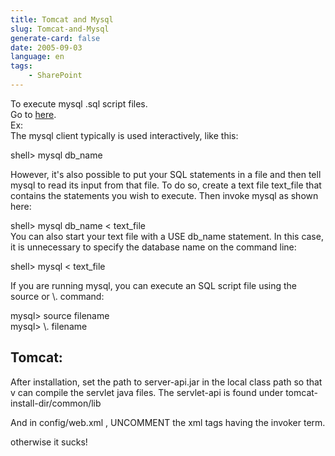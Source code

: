 ```yaml
---
title: Tomcat and Mysql
slug: Tomcat-and-Mysql
generate-card: false
date: 2005-09-03
language: en
tags:
    - SharePoint
---
```



To execute mysql .sql script files.  
Go to [here](http://dev.mysql.com/doc/mysql/en/batch-commands.html).  
Ex:  
The mysql client typically is used interactively, like this:  
  
shell> mysql db_name  
  
However, it's also possible to put your SQL statements in a file and then tell mysql to read its input from that file. To do so, create a text file text_file that  
contains the statements you wish to execute. Then invoke mysql as shown here:  
  
shell> mysql db_name &lt; text_file  
You can also start your text file with a USE db_name statement. In this case, it is unnecessary to specify the database name on the command line:  
  
shell> mysql &lt; text_file  
  
If you are running mysql, you can execute an SQL script file using the source or \\. command:  
  
mysql> source filename  
mysql> \\. filename  
  
  
Tomcat:  
----------  
After installation, set the path to server-api.jar in the local class path so that  
v can compile the servlet java files. The servlet-api is found under tomcat-install-dir/common/lib  
  
And in config/web.xml , UNCOMMENT the xml tags having the invoker term.  
  
otherwise it sucks!